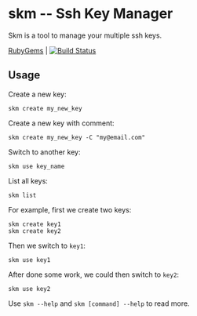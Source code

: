 # skm -- Ssh Key Manager

Skm is a tool to manage your multiple ssh keys.

[RubyGems][] | [![Build Status](https://secure.travis-ci.org/xuhdev/skm.png?branch=master)](http://travis-ci.org/xuhdev/skm)

## Usage

Create a new key:

    skm create my_new_key

Create a new key with comment:

    skm create my_new_key -C "my@email.com"

Switch to another key:

    skm use key_name

List all keys:

    skm list


For example, first we create two keys:

    skm create key1
    skm create key2

Then we switch to `key1`:

    skm use key1

After done some work, we could then switch to `key2`:

    skm use key2

Use `skm --help` and `skm [command] --help` to read more.



[RubyGems]: https://rubygems.org/gems/skm
